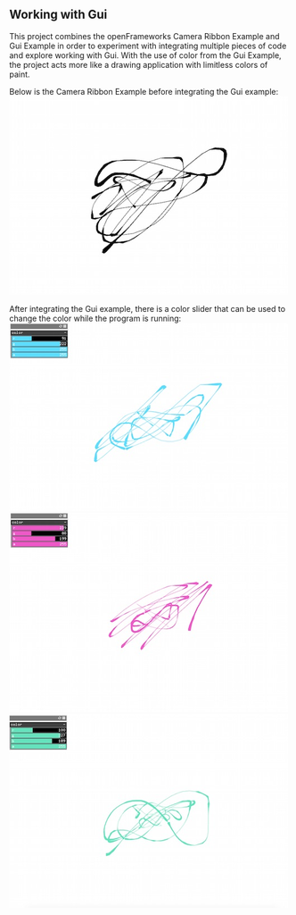 ## Working with Gui

This project combines the openFrameworks Camera Ribbon Example and Gui Example in order to experiment with integrating multiple pieces of code and explore working with Gui. With the use of color from the Gui Example, the project acts more like a drawing application with limitless colors of paint.

Below is the Camera Ribbon Example before integrating the Gui example:
![screen shot 1](assets/screenShot1.jpg)

After integrating the Gui example, there is a color slider that can be used to change the color while the program is running:
![screen shot 2](assets/screenShot2.jpg)
![screen shot 3](assets/screenShot3.jpg)
![screen shot 4](assets/screenShot4.jpg)

